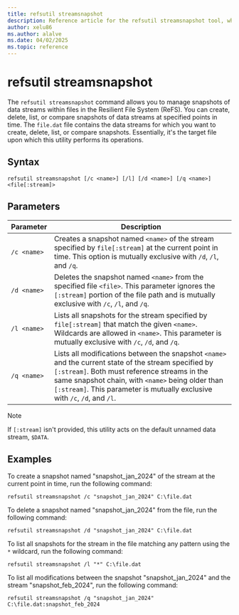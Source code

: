 ```yaml
---
title: refsutil streamsnapshot
description: Reference article for the refsutil streamsnapshot tool, which manages Resilient File System (ReFS) data stream snapshots where you can create, delete, list, or compare snapshots in Windows.
author: xelu86
ms.author: alalve
ms.date: 04/02/2025
ms.topic: reference
---
```


# refsutil streamsnapshot

The `refsutil streamsnapshot` command allows you to manage snapshots of data streams within files in the Resilient File System (ReFS). You can create, delete, list, or compare snapshots of data streams at specified points in time. The `file.dat` file contains the data streams for which you want to create, delete, list, or compare snapshots. Essentially, it's the target file upon which this utility performs its operations.

## Syntax

```
refsutil streamsnapshot [/c <name>] [/l] [/d <name>] [/q <name>] <file[:stream]>
```

## Parameters

| Parameter | Description |
|--|--|
| `/c <name>` | Creates a snapshot named `<name>` of the stream specified by `file[:stream]` at the current point in time. This option is mutually exclusive with `/d`, `/l`, and `/q`. |
| `/d <name>` | Deletes the snapshot named `<name>` from the specified file `<file>`. This parameter ignores the `[:stream]` portion of the file path and is mutually exclusive with `/c`, `/l`, and `/q`. |
| `/l <name>` | Lists all snapshots for the stream specified by `file[:stream]` that match the given `<name>`. Wildcards are allowed in `<name>`. This parameter is mutually exclusive with `/c`, `/d`, and `/q`. |
| `/q <name>` | Lists all modifications between the snapshot `<name>` and the current state of the stream specified by `[:stream]`. Both must reference streams in the same snapshot chain, with `<name>` being older than `[:stream]`. This parameter is mutually exclusive with `/c`, `/d`, and `/l`. |

> [!NOTE]
> If `[:stream]` isn't provided, this utility acts on the default unnamed data stream, `$DATA`.

## Examples

To create a snapshot named "snapshot_jan_2024" of the stream at the current point in time, run the following command:

```
refsutil streamsnapshot /c "snapshot_jan_2024" C:\file.dat
```

To delete a snapshot named "snapshot_jan_2024" from the file, run the following command:

```
refsutil streamsnapshot /d "snapshot_jan_2024" C:\file.dat
```

To list all snapshots for the stream in the file matching any pattern using the `*` wildcard, run the following command:

```
refsutil streamsnapshot /l "*" C:\file.dat
```

To list all modifications between the snapshot "snapshot_jan_2024" and the stream "snapshot_feb_2024", run the following command:

```
refsutil streamsnapshot /q "snapshot_jan_2024" C:\file.dat:snapshot_feb_2024
```
